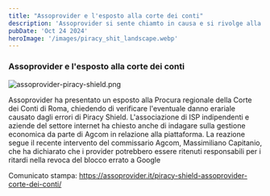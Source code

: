 ```yaml
---
title: "Assoprovider e l'esposto alla corte dei conti"
description: 'Assoprovider si sente chiamto in causa e si rivolge alla corte dei conti'
pubDate: 'Oct 24 2024'
heroImage: '/images/piracy_shit_landscape.webp'
---
```


### Assoprovider e l'esposto alla corte dei conti

![assoprovider-piracy-shield.png](/images/assoprovider-piracy-shield.png)

Assoprovider ha presentato un esposto alla Procura regionale della Corte dei Conti di Roma, chiedendo di verificare 
l'eventuale danno erariale causato dagli errori di Piracy Shield. 
L'associazione di ISP indipendenti e aziende del settore internet ha chiesto anche di indagare sulla gestione economica 
da parte di Agcom in relazione alla piattaforma. La reazione segue il recente intervento del commissario Agcom, Massimiliano Capitanio, 
che ha dichiarato che i provider potrebbero essere ritenuti responsabili per i ritardi nella revoca del blocco errato a Google

Comunicato stampa: https://assoprovider.it/piracy-shield-assoprovider-corte-dei-conti/